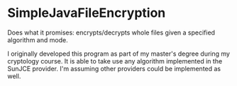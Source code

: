 # SimpleJavaFileEncryption
Does what it promises: encrypts/decrypts whole files given a specified algorithm and mode.

I originally developed this program as part of my master's degree during my cryptology course.  It is able to take use any algorithm implemented in the SunJCE provider.  I'm assuming other providers could be implemented as well.

